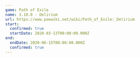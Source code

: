 ```yaml
---
game: Path of Exile
name: 3.10.0 - Delirium
url: https://www.poewiki.net/wiki/Path_of_Exile:_Delirium
start:
  confirmed: true
  startDate: 2020-03-13T00:00:00.000Z
end:
  endDate: 2020-06-15T00:00:00.000Z
  confirmed: true
---
```


